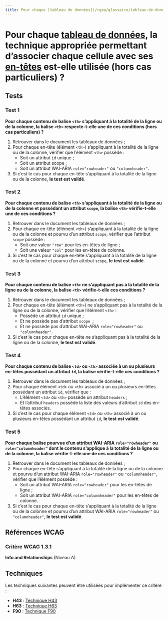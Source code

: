 ```yaml
---
title: Pour chaque [tableau de données](/rgaa/glossaire/tableau-de-donnees), la technique appropriée permettant d’associer chaque cellule avec ses [en-têtes](/rgaa/glossaire/en-tete-de-colonne-ou-de-ligne) est-elle utilisée (hors cas particuliers) ?
---
```


# Pour chaque [tableau de données](/rgaa/glossaire/tableau-de-donnees), la technique appropriée permettant d’associer chaque cellule avec ses [en-têtes](/rgaa/glossaire/en-tete-de-colonne-ou-de-ligne) est-elle utilisée (hors cas particuliers) ?



## Tests

### Test 1

**Pour chaque contenu de balise `<th>` s’appliquant à la totalité de la ligne ou de la colonne, la balise `<th>` respecte-t-elle une de ces conditions (hors cas particuliers) ?**

1. Retrouver dans le document les tableaux de données ;
2. Pour chaque en-tête (élément `<th>`) s’appliquant à la totalité de la ligne ou de la colonne, vérifier que l’élément `<th>` possède :
   - Soit un attribut `id` unique ;
   - Soit un attribut scope ;
   - Soit un attribut WAI-ARIA `role="rowheader"` ou `"columnheader"`.
3. Si c’est le cas pour chaque en-tête s’appliquant à la totalité de la ligne ou de la colonne, **le test est validé**.

### Test 2

**Pour chaque contenu de balise `<th>` s’appliquant à la totalité de la ligne ou de la colonne et possédant un attribut `scope`, la balise `<th>` vérifie-t-elle une de ces conditions ?**

1. Retrouver dans le document les tableaux de données ;
2. Pour chaque en-tête (élément `<th>`) s’appliquant à la totalité de la ligne ou de la colonne et pourvu d’un attribut `scope`, vérifier que l’attribut `scope` possède :
   - Soit une valeur `"row"` pour les en-têtes de ligne ;
   - Soit une valeur `"col"` pour les en-têtes de colonne.
3. Si c’est le cas pour chaque en-tête s’appliquant à la totalité de la ligne ou de la colonne et pourvu d’un attribut `scope`, **le test est validé**.

### Test 3

**Pour chaque contenu de balise `<th>` ne s’appliquant pas à la totalité de la ligne ou de la colonne, la balise `<th>` vérifie-t-elle ces conditions ?**

1. Retrouver dans le document les tableaux de données ;
2. Pour chaque en-tête (élément `<th>`) ne s’appliquant pas à la totalité de la ligne ou de la colonne, vérifier que l’élément `<th>` :
   - Possède un attribut `id` unique ;
   - Et ne possède pas d’attribut `scope `;
   - Et ne possède pas d’attribut WAI-ARIA `role="rowheader"` ou `"columnheader"`.
3. Si c’est le cas pour chaque en-tête ne s’appliquant pas à la totalité de la ligne ou de la colonne, **le test est validé**.

### Test 4

**Pour chaque contenu de balise `<td>` ou `<th>` associée à un ou plusieurs en-têtes possédant un attribut `id`, la balise vérifie-t-elle ces conditions ?**

1. Retrouver dans le document les tableaux de données ;
2. Pour chaque élément `<td>` ou `<th>` associé à un ou plusieurs en-têtes possédant un attribut `id`, vérifier que :
   - L’élément `<td>` ou `<th>` possède un attribut `headers` ;
   - Et l’attribut `headers` possède la liste des valeurs d’attribut `id` des en-têtes associés.
3. Si c’est le cas pour chaque élément `<td>` ou `<th>` associé à un ou plusieurs en-têtes possédant un attribut `id`, **le test est validé**.

### Test 5

**Pour chaque balise pourvue d’un attribut WAI-ARIA `role="rowheader"` ou `role="columnheader"` dont le contenu s’applique à la totalité de la ligne ou de la colonne, la balise vérifie-t-elle une de ces conditions ?**

1. Retrouver dans le document les tableaux de données ;
2. Pour chaque en-tête s’appliquant à la totalité de la ligne ou de la colonne et pourvu d’un attribut WAI-ARIA `role="rowheader"` ou `"columnheader"`, vérifier que l’élément possède :
   - Soit un attribut WAI-ARIA `role="rowheader"` pour les en-têtes de ligne ;
   - Soit un attribut WAI-ARIA `role="columnheader"` pour les en-têtes de colonne.
3. Si c’est le cas pour chaque en-tête s’appliquant à la totalité de la ligne ou de la colonne et pourvu d’un attribut WAI-ARIA `role="rowheader"` ou `"columnheader"`, **le test est validé**.



## Références WCAG

### Critère WCAG 1.3.1

**Info and Relationships** (Niveau A)



## Techniques

Les techniques suivantes peuvent être utilisées pour implémenter ce critère :

- **H43** : [Technique H43](https://www.w3.org/WAI/WCAG21/Techniques/html/H43)
- **H63** : [Technique H63](https://www.w3.org/WAI/WCAG21/Techniques/html/H63)
- **F90** : [Technique F90](https://www.w3.org/WAI/WCAG21/Techniques/html/F90)
